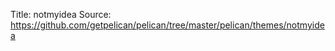 Title: notmyidea
Source: https://github.com/getpelican/pelican/tree/master/pelican/themes/notmyidea
